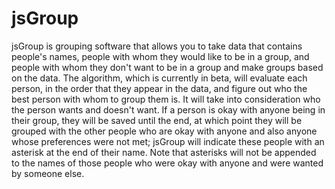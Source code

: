 jsGroup
=======
jsGroup is grouping software that allows you to take data that contains people's names, people with whom they would like to be in a group, and people with whom they don't want to be in a group and make groups based on the data.  The algorithm, which is currently in beta, will evaluate each person, in the order that they appear in the data, and figure out who the best person with whom to group them is.  It will take into consideration who the person wants and doesn't want.  If a person is okay with anyone being in their group, they will be saved until the end, at which point they will be grouped with the other people who are okay with anyone and also anyone whose preferences were not met; jsGroup will indicate these people with an asterisk at the end of their name.  Note that asterisks will not be appended to the names of those people who were okay with anyone and were wanted by someone else.
